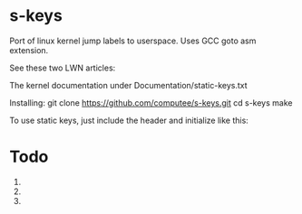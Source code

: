 s-keys
======

Port of linux kernel jump labels to userspace. Uses GCC goto asm extension.

See these two LWN articles:


The kernel documentation under Documentation/static-keys.txt

Installing:
    git clone https://github.com/computee/s-keys.git
    cd s-keys
    make

To use static keys, just include the header and initialize like this:

Todo
====

1)
2)
3)
